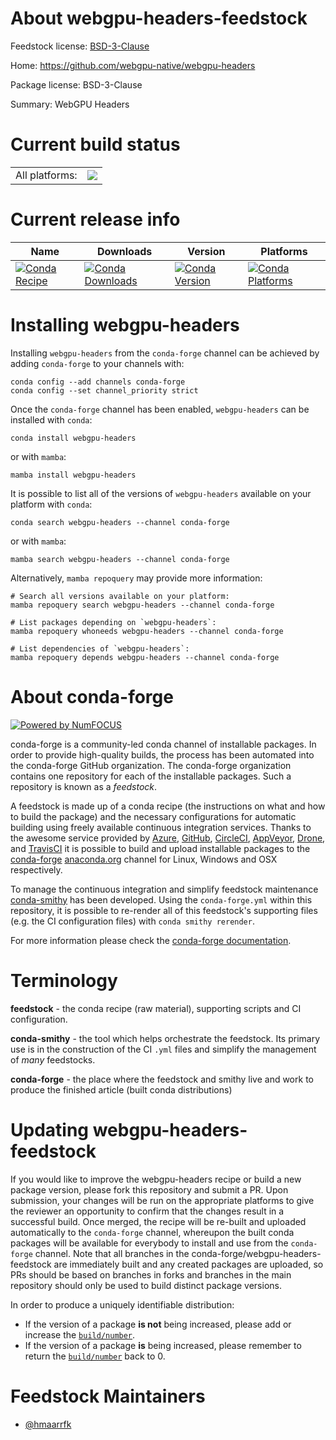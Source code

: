 About webgpu-headers-feedstock
==============================

Feedstock license: [BSD-3-Clause](https://github.com/conda-forge/webgpu-headers-feedstock/blob/main/LICENSE.txt)

Home: https://github.com/webgpu-native/webgpu-headers

Package license: BSD-3-Clause

Summary: WebGPU Headers

Current build status
====================


<table><tr><td>All platforms:</td>
    <td>
      <a href="https://dev.azure.com/conda-forge/feedstock-builds/_build/latest?definitionId=20341&branchName=main">
        <img src="https://dev.azure.com/conda-forge/feedstock-builds/_apis/build/status/webgpu-headers-feedstock?branchName=main">
      </a>
    </td>
  </tr>
</table>

Current release info
====================

| Name | Downloads | Version | Platforms |
| --- | --- | --- | --- |
| [![Conda Recipe](https://img.shields.io/badge/recipe-webgpu--headers-green.svg)](https://anaconda.org/conda-forge/webgpu-headers) | [![Conda Downloads](https://img.shields.io/conda/dn/conda-forge/webgpu-headers.svg)](https://anaconda.org/conda-forge/webgpu-headers) | [![Conda Version](https://img.shields.io/conda/vn/conda-forge/webgpu-headers.svg)](https://anaconda.org/conda-forge/webgpu-headers) | [![Conda Platforms](https://img.shields.io/conda/pn/conda-forge/webgpu-headers.svg)](https://anaconda.org/conda-forge/webgpu-headers) |

Installing webgpu-headers
=========================

Installing `webgpu-headers` from the `conda-forge` channel can be achieved by adding `conda-forge` to your channels with:

```
conda config --add channels conda-forge
conda config --set channel_priority strict
```

Once the `conda-forge` channel has been enabled, `webgpu-headers` can be installed with `conda`:

```
conda install webgpu-headers
```

or with `mamba`:

```
mamba install webgpu-headers
```

It is possible to list all of the versions of `webgpu-headers` available on your platform with `conda`:

```
conda search webgpu-headers --channel conda-forge
```

or with `mamba`:

```
mamba search webgpu-headers --channel conda-forge
```

Alternatively, `mamba repoquery` may provide more information:

```
# Search all versions available on your platform:
mamba repoquery search webgpu-headers --channel conda-forge

# List packages depending on `webgpu-headers`:
mamba repoquery whoneeds webgpu-headers --channel conda-forge

# List dependencies of `webgpu-headers`:
mamba repoquery depends webgpu-headers --channel conda-forge
```


About conda-forge
=================

[![Powered by
NumFOCUS](https://img.shields.io/badge/powered%20by-NumFOCUS-orange.svg?style=flat&colorA=E1523D&colorB=007D8A)](https://numfocus.org)

conda-forge is a community-led conda channel of installable packages.
In order to provide high-quality builds, the process has been automated into the
conda-forge GitHub organization. The conda-forge organization contains one repository
for each of the installable packages. Such a repository is known as a *feedstock*.

A feedstock is made up of a conda recipe (the instructions on what and how to build
the package) and the necessary configurations for automatic building using freely
available continuous integration services. Thanks to the awesome service provided by
[Azure](https://azure.microsoft.com/en-us/services/devops/), [GitHub](https://github.com/),
[CircleCI](https://circleci.com/), [AppVeyor](https://www.appveyor.com/),
[Drone](https://cloud.drone.io/welcome), and [TravisCI](https://travis-ci.com/)
it is possible to build and upload installable packages to the
[conda-forge](https://anaconda.org/conda-forge) [anaconda.org](https://anaconda.org/)
channel for Linux, Windows and OSX respectively.

To manage the continuous integration and simplify feedstock maintenance
[conda-smithy](https://github.com/conda-forge/conda-smithy) has been developed.
Using the ``conda-forge.yml`` within this repository, it is possible to re-render all of
this feedstock's supporting files (e.g. the CI configuration files) with ``conda smithy rerender``.

For more information please check the [conda-forge documentation](https://conda-forge.org/docs/).

Terminology
===========

**feedstock** - the conda recipe (raw material), supporting scripts and CI configuration.

**conda-smithy** - the tool which helps orchestrate the feedstock.
                   Its primary use is in the construction of the CI ``.yml`` files
                   and simplify the management of *many* feedstocks.

**conda-forge** - the place where the feedstock and smithy live and work to
                  produce the finished article (built conda distributions)


Updating webgpu-headers-feedstock
=================================

If you would like to improve the webgpu-headers recipe or build a new
package version, please fork this repository and submit a PR. Upon submission,
your changes will be run on the appropriate platforms to give the reviewer an
opportunity to confirm that the changes result in a successful build. Once
merged, the recipe will be re-built and uploaded automatically to the
`conda-forge` channel, whereupon the built conda packages will be available for
everybody to install and use from the `conda-forge` channel.
Note that all branches in the conda-forge/webgpu-headers-feedstock are
immediately built and any created packages are uploaded, so PRs should be based
on branches in forks and branches in the main repository should only be used to
build distinct package versions.

In order to produce a uniquely identifiable distribution:
 * If the version of a package **is not** being increased, please add or increase
   the [``build/number``](https://docs.conda.io/projects/conda-build/en/latest/resources/define-metadata.html#build-number-and-string).
 * If the version of a package **is** being increased, please remember to return
   the [``build/number``](https://docs.conda.io/projects/conda-build/en/latest/resources/define-metadata.html#build-number-and-string)
   back to 0.

Feedstock Maintainers
=====================

* [@hmaarrfk](https://github.com/hmaarrfk/)


<!-- dummy commit to enable rerendering -->

